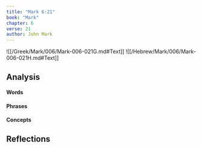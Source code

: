```yaml
---
title: "Mark 6:21"
book: "Mark"
chapter: 6
verse: 21
author: John Mark
---
```

![[/Greek/Mark/006/Mark-006-021G.md#Text]]
![[/Hebrew/Mark/006/Mark-006-021H.md#Text]]

## Analysis

#### Words

#### Phrases

#### Concepts

## Reflections
